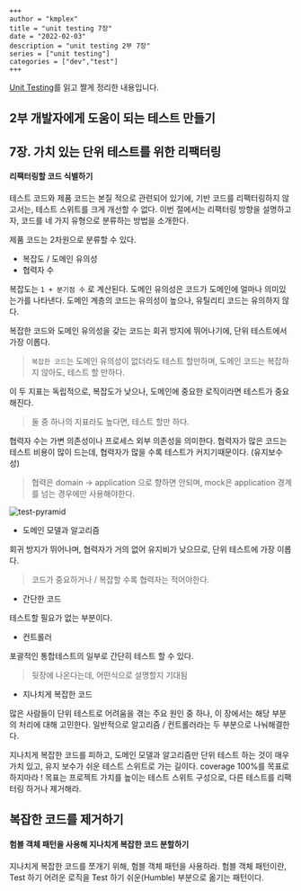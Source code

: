 ```
+++ 
author = "kmplex" 
title = "unit testing 7장" 
date = "2022-02-03" 
description = "unit testing 2부 7장"  
series = ["unit testing"] 
categories = ["dev","test"] 
+++
```

[Unit Testing](http://www.yes24.com/Product/Goods/104084175)를 읽고 짤게 정리한 내용입니다.

## 2부 개발자에게 도움이 되는 테스트 만들기 

## 7장. 가치 있는 단위 테스트를 위한 리팩터링 

#### 리팩터링할 코드 식별하기

테스트 코드와 제품 코드는 본질 적으로 관련되어 있기에, 기반 코드를 리팩터링하지 않고서는, 테스트 스위트를 크게 개선할 수 없다.
이번 절에서는 리팩터링 방향을 설명하고자, 코드를 네 가지 유형으로 분류하는 방법을 소개한다.

제품 코드는 2차원으로 분류할 수 있다.

- 복잡도 / 도메인 유의성
- 협력자 수

복잡도는 `1 + 분기점 수` 로 계산된다.
도메인 유의성은 코드가 도메인에 얼마나 의미있는가를 나타낸다.
도메인 계층의 코드는 유의성이 높으나, 유틸리티 코드는 유의하지 않다.

복잡한 코드와 도메인 유의성을 갖는 코드는 회귀 방지에 뛰어나기에, 단위 테스트에서 가장 이롭다.

> `복잡한 코드`는 도메인 유의성이 없더라도 테스트 할만하며, 도메인 코드는 복잡하지 않아도, 테스트 할 만하다. 

이 두 지표는 독립적으로, 복잡도가 낮으나, 도메인에 중요한 로직이라면 테스트가 중요해진다.

> 둘 중 하나의 지표라도 높다면, 테스트 할만 하다.

협력자 수는 가변 의존성이나 프로세스 외부 의존성을 의미한다.
협력자가 많은 코드는 테스트 비용이 많이 드는데, 협력자가 많을 수록 테스트가 커지기때문이다. (유지보수성)

> 협력은 domain -> application 으로 향하면 안되며, mock은 application 경계를 넘는 경우에만 사용해야한다.

![test-pyramid](07-01.jpg)

- 도메인 모델과 알고리즘 

회귀 방지가 뛰어나며, 협력자가 거의 없어 유지비가 낮으므로, 단위 테스트에 가장 이롭다.

> 코드가 중요하거나 / 복잡할 수록 협력자는 적어야한다.

- 간단한 코드

테스트할 필요가 없는 부분이다. 

- 컨트롤러

포괄적인 통합테스트의 일부로 간단히 테스트 할 수 있다. 

> 뒷장에 나온다는데, 어떤식으로 설명할지 기대됨

- 지나치게 복잡한 코드

많은 사람들이 단위 테스트로 어려움을 겪는 주요 원인 중 하나, 이 장에서는 해당 부분의 처리에 대해 고민한다.
일반적으로 알고리즘 / 컨트롤러라는 두 부분으로 나눠해결한다.

지나치게 복잡한 코드를 피하고, 도메인 모델과 알고리즘만 단위 테스트 하는 것이 매우 가치 있고, 유지 보수가 쉬운 테스트 스위트로 가는 길이다.
coverage 100%를 목표로 하지마라 ! 목표는 프로젝트 가치를 높이는 테스트 스위트 구성으로, 다른 테스트를 리팩터링 하거나 제거해라.

## 복잡한 코드를 제거하기

#### 험블 객체 패턴을 사용해 지나치게 복잡한 코드 분할하기

지나치게 복잡한 코드를 쪼개기 위해, 험블 객체 패턴을 사용하라.
험블 객체 패턴이란, Test 하기 어려운 로직을 Test 하기 쉬운(Humble) 부분으로 옮기는 패턴이다.



